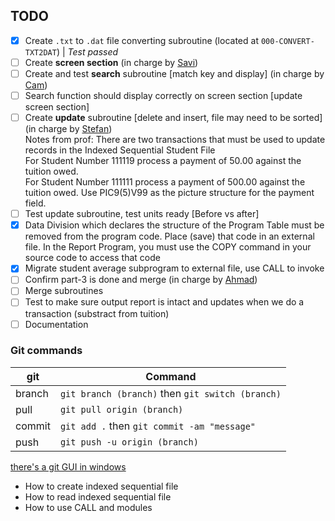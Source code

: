 ## TODO

- [x] Create `.txt` to `.dat` file converting subroutine (located at `000-CONVERT-TXT2DAT`) | _Test passed_
- [ ] Create **screen section** (in charge by [Savi]())
- [ ] Create and test **search** subroutine [match key and display] (in charge by [Cam]())
- [ ] Search function should display correctly on screen section [update screen section]
- [ ] Create **update** subroutine [delete and insert, file may need to be sorted] (in charge by [Stefan]())  
        Notes from prof: There are two transactions that must be used to update records in the Indexed Sequential Student File   
        For Student Number 111119 process a payment of  50.00 against the tuition owed.    
        For Student Number 111111 process a payment of 500.00 against the tuition owed.
      Use PIC9(5)V99 as the picture structure for the payment field.
- [ ] Test update subroutine, test units ready [Before vs after]
- [x] Data Division which declares the structure of the Program Table must be removed from the program code. Place (save) that code in an external file. In the Report Program, you must use the COPY command in your source code to access that code 
- [x] Migrate student average subprogram to external file, use CALL to invoke
- [ ] Confirm part-3 is done and merge (in charge by [Ahmad]())
- [ ] Merge subroutines
- [ ] Test to make sure output report is intact and updates when we do a transaction (substract from tuition)
- [ ] Documentation

### Git commands

git|Command
-|-
branch|`git branch (branch)` then `git switch (branch)`
pull|`git pull origin (branch)`
commit|`git add .` then `git commit -am "message"`
push|`git push -u origin (branch)`

[there's a git GUI in windows](git.png)

- How to create indexed sequential file
- How to read indexed sequential file
- How to use CALL and modules
